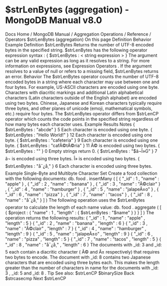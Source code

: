 # $strLenBytes (aggregation) - MongoDB Manual v8.0


Docs Home / MongoDB Manual / Aggregation Operations / Reference / Operators $strLenBytes (aggregation) On this page Definition Behavior Example Definition $strLenBytes Returns the number of UTF-8 encoded bytes in the specified string. $strLenBytes has the following operator
expression syntax : { $strLenBytes : < string expression > } The argument can be any valid expression as long as it resolves to a string. For
more information on expressions, see Expression Operators . If the argument resolves to a value of null or refers to a
missing field, $strLenBytes returns an error. Behavior The $strLenBytes operator counts the number of UTF-8
encoded bytes in a string where each character may use between one
and four bytes. For example, US-ASCII characters are encoded using one byte. Characters
with diacritic markings and additional Latin alphabetical characters
(Latin characters outside of the English alphabet) are encoded
using two bytes. Chinese, Japanese and Korean characters typically
require three bytes, and other planes of unicode (emoji, mathematical
symbols, etc.) require four bytes. The $strLenBytes operator differs from $strLenCP operator which counts the code points in the specified string regardless of how many bytes each character
uses. Example Results Notes { $strLenBytes : "abcde" } 5 Each character is encoded using one byte. { $strLenBytes : "Hello World!" } 12 Each character is encoded using one byte. { $strLenBytes : "cafeteria" } 9 Each character is encoded using one byte. { $strLenBytes : "cafÃ©tÃ©ria" } 11 Ã© is encoded using two bytes. { $strLenBytes : "" } 0 Empty strings return 0. { $strLenBytes : "$â¬Î»G" } 7 â¬ is encoded using three bytes. Î» is encoded using two bytes. { $strLenBytes : "å¯¿å¸" } 6 Each character is encoded using three bytes. Example Single-Byte and Multibyte Character Set Create a food collection with the following documents: db. food . insertMany ( [ { "_id" : 1 , "name" : "apple" } , { "_id" : 2 , "name" : "banana" } , { "_id" : 3 , "name" : "Ã©clair" } , { "_id" : 4 , "name" : "hamburger" } , { "_id" : 5 , "name" : "jalapeÃ±o" } , { "_id" : 6 , "name" : "pizza" } , { "_id" : 7 , "name" : "tacos" } , { "_id" : 8 , "name" : "å¯¿å¸" } ] ) The following operation uses the $strLenBytes operator to calculate
the length of each name value: db. food . aggregate ( [ { $project : { "name" : 1 , "length" : { $strLenBytes : "$name" } } } ] ) The operation returns the following results: { "_id" : 1 , "name" : "apple" , "length" : 5 } { "_id" : 2 , "name" : "banana" , "length" : 6 } { "_id" : 3 , "name" : "Ã©clair" , "length" : 7 } { "_id" : 4 , "name" : "hamburger" , "length" : 9 } { "_id" : 5 , "name" : "jalapeÃ±o" , "length" : 9 } { "_id" : 6 , "name" : "pizza" , "length" : 5 } { "_id" : 7 , "name" : "tacos" , "length" : 5 } { "_id" : 8 , "name" : "å¯¿å¸" , "length" : 6 } The documents with _id: 3 and _id: 5 each contain a diacritic
character ( Ã© and Ã± respectively) that requires two bytes to
encode. The document with _id: 8 contains two Japanese characters
that are encoded using three bytes each.  This makes the length greater than the number of characters in name for the documents
with _id: 3 , _id: 5 and _id: 8 . Tip See also: $strLenCP $binarySize Back $strcasecmp Next $strLenCP
